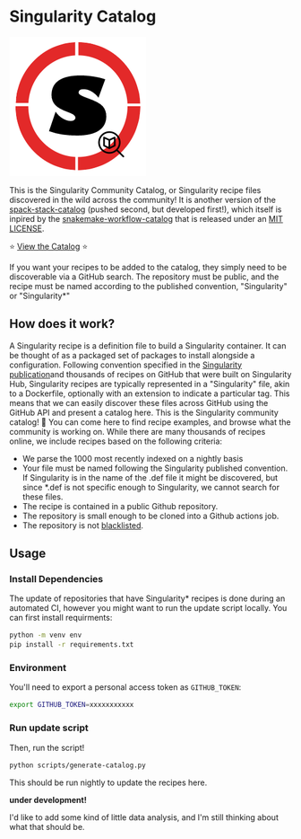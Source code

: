 # Singularity Catalog

![assets/img/singularity-catalog.png](assets/img/singularity-catalog.png)

This is the Singularity Community Catalog, or Singularity recipe files discovered
in the wild across the community! It is another version of the [spack-stack-catalog](https://spack.github.io/spack-stack-catalog) (pushed second, but developed first!), which itself is inpired by the [snakemake-workflow-catalog](https://github.com/snakemake/snakemake-workflow-catalog) that is released under an [MIT LICENSE](.github/SNAKEMAKE-LICENSE).

⭐ [View the Catalog](https://singularityhub.github.io/singularity-catalog/) ⭐

If you want your recipes to be added to the catalog, they simply need to be
discoverable via a GitHub search. The repository must be public, and the recipe
must be named according to the published convention, "Singularity" or "Singularity*"

## How does it work?

A Singularity recipe is a definition file to build a Singularity container. It can be thought of as a packaged set of packages to install alongside a configuration. Following convention specified in the [Singularity publication](https://journals.plos.org/plosone/article?id=10.1371/journal.pone.0177459#sec042)and thousands of recipes on GitHub that were built on Singularity Hub, Singularity recipes are typically represented in a "Singularity" file, akin to a Dockerfile, optionally with an extension to indicate a particular tag. This means that we can easily discover these files across GitHub using the GitHub API and present a catalog here. This is the Singularity community catalog! 🎉️ You can come here to find recipe examples, and browse what the community is working on. While there are many thousands of recipes online, we include recipes based on the following criteria: 

- We parse the 1000 most recently indexed on a nightly basis
- Your file must be named following the Singularity published convention. If Singularity is in the name of the .def file it might be discovered, but since *.def is not specific enough to Singularity, we cannot search for these files.
- The recipe is contained in a public Github repository.
- The repository is small enough to be cloned into a Github actions job.
- The repository is not [blacklisted](blacklist.txt).

## Usage

### Install Dependencies

The update of repositories that have Singularity* recipes is done during an automated CI,
however you might want to run the update script locally. You can first install
requirments:

```bash
python -m venv env
pip install -r requirements.txt
```

### Environment

You'll need to export a personal access token as `GITHUB_TOKEN`:

```bash
export GITHUB_TOKEN=xxxxxxxxxxx
```

### Run update script

Then, run the script!

```bash
python scripts/generate-catalog.py
```

This should be run nightly to update the recipes here.

**under development!**

I'd like to add some kind of little data analysis, and I'm still thinking about
what that should be.
